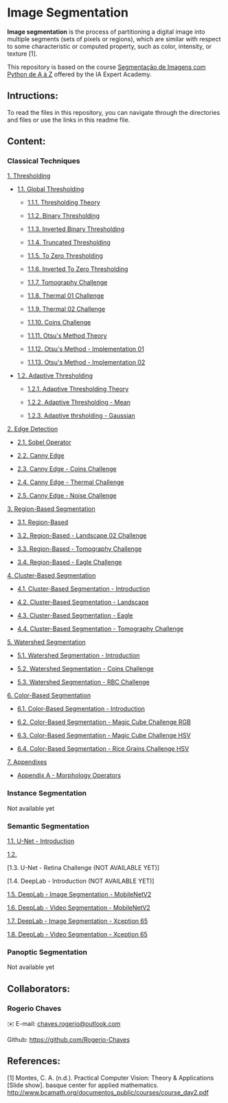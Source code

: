# Image Segmentation

<b>Image segmentation</b> is the process of partitioning a digital image into
multiple segments (sets of pixels or regions), which are similar with respect
to some characteristic or computed property, such as color, intensity, or
texture [1].

This repository is based on the course [Segmentação de Imagens com Python de A à Z](https://iaexpert.academy/cursos-online-assinatura/segmentacao-imagens-python-a-z/) offered by the IA Expert Academy.

## Intructions:

To read the files in this repository, you can navigate through the directories and files or use the links in this readme file.

## Content:

### Classical Techniques

[1. Thresholding](https://github.com/Rogerio-Chaves/Image_Segmentation/tree/main/001_Classical_Techniques/001_Thresholding)

* [1.1. Global Thresholding](https://github.com/Rogerio-Chaves/Image_Segmentation/tree/main/001_Classical_Techniques/001_Thresholding/001_Global_Thresholding)

  * [1.1.1. Thresholding Theory](https://github.com/Rogerio-Chaves/Image_Segmentation/blob/main/001_Classical_Techniques/001_Thresholding/001_Global_Thresholding/001_Thresholding-Theory.ipynb)

  * [1.1.2. Binary Thresholding](https://github.com/Rogerio-Chaves/Image_Segmentation/blob/main/001_Classical_Techniques/001_Thresholding/001_Global_Thresholding/002_binary_thresholding.ipynb)

  * [1.1.3. Inverted Binary Thresholding](https://github.com/Rogerio-Chaves/Image_Segmentation/blob/main/001_Classical_Techniques/001_Thresholding/001_Global_Thresholding/003_Inverted_Binary_Thresholding.ipynb)

  * [1.1.4. Truncated Thresholding](https://github.com/Rogerio-Chaves/Image_Segmentation/blob/main/001_Classical_Techniques/001_Thresholding/001_Global_Thresholding/004_Truncated_Thresholding.ipynb)

  * [1.1.5. To Zero Thresholding](https://github.com/Rogerio-Chaves/Image_Segmentation/blob/main/001_Classical_Techniques/001_Thresholding/001_Global_Thresholding/005_To_Zero_Thresholding.ipynb)

  * [1.1.6. Inverted To Zero Thresholding](https://github.com/Rogerio-Chaves/Image_Segmentation/blob/main/001_Classical_Techniques/001_Thresholding/001_Global_Thresholding/006_To_Inverted_Zero_Thresholding.ipynb)

  * [1.1.7. Tomography Challenge](https://github.com/Rogerio-Chaves/Image_Segmentation/blob/main/001_Classical_Techniques/001_Thresholding/001_Global_Thresholding/007_Tomogaphy_Challenge.ipynb)

  * [1.1.8. Thermal 01 Challenge](https://github.com/Rogerio-Chaves/Image_Segmentation/blob/main/001_Classical_Techniques/001_Thresholding/001_Global_Thresholding/008_Thermal_01_Challenge.ipynb)

  * [1.1.9. Thermal 02 Challenge](https://github.com/Rogerio-Chaves/Image_Segmentation/blob/main/001_Classical_Techniques/001_Thresholding/001_Global_Thresholding/009_Thermal_02_Challenge.ipynb)

  * [1.1.10. Coins Challenge](https://github.com/Rogerio-Chaves/Image_Segmentation/blob/main/001_Classical_Techniques/001_Thresholding/001_Global_Thresholding/010_Coins_Challenge.ipynb)

  * [1.1.11. Otsu's Method Theory](https://github.com/Rogerio-Chaves/Image_Segmentation/blob/main/001_Classical_Techniques/001_Thresholding/001_Global_Thresholding/011_Otsus_Method-Theory.ipynb)

  * [1.1.12. Otsu's Method - Implementation 01](https://github.com/Rogerio-Chaves/Image_Segmentation/blob/main/001_Classical_Techniques/001_Thresholding/001_Global_Thresholding/012_Otsus_Method-Implementation_01.ipynb)

  * [1.1.13. Otsu's Method - Implementation 02](https://github.com/Rogerio-Chaves/Image_Segmentation/blob/main/001_Classical_Techniques/001_Thresholding/001_Global_Thresholding/013_Otsus_Method-Implementation_02.ipynb)

* [1.2. Adaptive Thresholding](https://github.com/Rogerio-Chaves/Image_Segmentation/tree/main/001_Classical_Techniques/001_Thresholding/002_Adaptive_Thresholding)

  * [1.2.1. Adaptive Thresholding Theory](https://github.com/Rogerio-Chaves/Image_Segmentation/blob/main/001_Classical_Techniques/001_Thresholding/002_Adaptive_Thresholding/001_Adaptive_Thresh-Theory.ipynb)

  * [1.2.2. Adaptive Thresholding - Mean](https://github.com/Rogerio-Chaves/Image_Segmentation/blob/main/001_Classical_Techniques/001_Thresholding/002_Adaptive_Thresholding/002.Adaptive_Thresh-Mean.ipynb)

  * [1.2.3. Adaptive thrsholding - Gaussian](https://github.com/Rogerio-Chaves/Image_Segmentation/blob/main/001_Classical_Techniques/001_Thresholding/002_Adaptive_Thresholding/003.Adaptive_Thresh-Gaussian.ipynb)

[2. Edge Detection](https://github.com/Rogerio-Chaves/Image_Segmentation/tree/main/001_Classical_Techniques/002_Edge_Detection)

* [2.1. Sobel Operator](https://github.com/Rogerio-Chaves/Image_Segmentation/blob/main/001_Classical_Techniques/002_Edge_Detection/001_Sobel_Operator.ipynb)

* [2.2. Canny Edge](https://github.com/Rogerio-Chaves/Image_Segmentation/blob/main/001_Classical_Techniques/002_Edge_Detection/002_Canny_Edge.ipynb)

* [2.3. Canny Edge - Coins Challenge](https://github.com/Rogerio-Chaves/Image_Segmentation/blob/main/001_Classical_Techniques/002_Edge_Detection/003_Canny_Edge-Coins_Challenge.ipynb)

* [2.4. Canny Edge - Thermal Challenge](https://github.com/Rogerio-Chaves/Image_Segmentation/blob/main/001_Classical_Techniques/002_Edge_Detection/004_Canny_Edge-Thermal_Challenge.ipynb)

* [2.5. Canny Edge - Noise Challenge](https://github.com/Rogerio-Chaves/Image_Segmentation/blob/main/001_Classical_Techniques/002_Edge_Detection/005_Canny_Edge-Noise_Challenge.ipynb)

[3. Region-Based Segmentation](https://github.com/Rogerio-Chaves/Image_Segmentation/tree/main/001_Classical_Techniques/003_Region-Based_Segmentation)

* [3.1. Region-Based](https://github.com/Rogerio-Chaves/Image_Segmentation/blob/main/001_Classical_Techniques/003_Region-Based_Segmentation/001_Region-Based.ipynb)

* [3.2. Region-Based - Landscape 02 Challenge](https://github.com/Rogerio-Chaves/Image_Segmentation/blob/main/001_Classical_Techniques/003_Region-Based_Segmentation/002_Region-Based_Landscape-02.ipynb)

* [3.3. Region-Based - Tomography Challenge](https://github.com/Rogerio-Chaves/Image_Segmentation/blob/main/001_Classical_Techniques/003_Region-Based_Segmentation/003_Tomography_Challenge.ipynb)

* [3.4. Region-Based - Eagle Challenge](https://github.com/Rogerio-Chaves/Image_Segmentation/blob/main/001_Classical_Techniques/003_Region-Based_Segmentation/004_Eagle_Challenge.ipynb)

[4. Cluster-Based Segmentation](https://github.com/Rogerio-Chaves/Image_Segmentation/tree/main/001_Classical_Techniques/004_Cluster-Based_Segmentation)

* [4.1. Cluster-Based Segmentation - Introduction](https://github.com/Rogerio-Chaves/Image_Segmentation/blob/main/001_Classical_Techniques/004_Cluster-Based_Segmentation/001_Cluster-Based-Theory.ipynb)

* [4.2. Cluster-Based Segmentation - Landscape](https://github.com/Rogerio-Chaves/Image_Segmentation/blob/main/001_Classical_Techniques/004_Cluster-Based_Segmentation/002_Cluster-Based_Landscape.ipynb)

* [4.3. Cluster-Based Segmentation - Eagle](https://github.com/Rogerio-Chaves/Image_Segmentation/blob/main/001_Classical_Techniques/004_Cluster-Based_Segmentation/003_Cluster-Based_Eagle.ipynb)

* [4.4. Cluster-Based Segmentation - Tomography Challenge](https://github.com/Rogerio-Chaves/Image_Segmentation/blob/main/001_Classical_Techniques/004_Cluster-Based_Segmentation/004_Cluster-Based_Tomography_Challenge.ipynb)

[5. Watershed Segmentation](https://github.com/Rogerio-Chaves/Image_Segmentation/tree/main/001_Classical_Techniques/005_Watershed_Segmentation)

* [5.1. Watershed Segmentation - Introduction](https://github.com/Rogerio-Chaves/Image_Segmentation/blob/main/001_Classical_Techniques/005_Watershed_Segmentation/001_Watershed_Theory.ipynb)

* [5.2. Watershed Segmentation - Coins Challenge](https://github.com/Rogerio-Chaves/Image_Segmentation/blob/main/001_Classical_Techniques/005_Watershed_Segmentation/002_Watershed_Coins-Challenge.ipynb)

* [5.3. Watershed Segmentation - RBC Challenge](https://github.com/Rogerio-Chaves/Image_Segmentation/blob/main/001_Classical_Techniques/005_Watershed_Segmentation/003_Watershed_RBC-Challenge.ipynb)

[6. Color-Based Segmentation](https://github.com/Rogerio-Chaves/Image_Segmentation/tree/main/001_Classical_Techniques/006_Color-Based_Segmentation)

* [6.1. Color-Based Segmentation - Introduction](https://github.com/Rogerio-Chaves/Image_Segmentation/blob/main/001_Classical_Techniques/006_Color-Based_Segmentation/001_Color-Based_Introduction.ipynb)

* [6.2. Color-Based Segmentation - Magic Cube Challenge RGB](https://github.com/Rogerio-Chaves/Image_Segmentation/blob/main/001_Classical_Techniques/006_Color-Based_Segmentation/002_Color-Based_Magic-Cube-Challenge_RGB.ipynb)

* [6.3. Color-Based Segmentation - Magic Cube Challenge HSV](https://github.com/Rogerio-Chaves/Image_Segmentation/blob/main/001_Classical_Techniques/006_Color-Based_Segmentation/003_Color-Based_Magic-Cube-Challenge_HSV.ipynb)

* [6.4. Color-Based Segmentation - Rice Grains Challenge HSV](https://github.com/Rogerio-Chaves/Image_Segmentation/blob/main/001_Classical_Techniques/006_Color-Based_Segmentation/004_Color-Based_Rice-Grains-Challenge_HSV.ipynb)

[7. Appendixes](https://github.com/Rogerio-Chaves/Image_Segmentation/tree/main/001_Classical_Techniques/Appendixes)

* [Appendix A - Morphology Operators](https://github.com/Rogerio-Chaves/Image_Segmentation/blob/main/001_Classical_Techniques/Appendixes/Appendix_A-Morphology_Operators.ipynb)

### Instance Segmentation

Not available yet

### Semantic Segmentation

[1.1. U-Net - Introduction](https://github.com/Rogerio-Chaves/Image_Segmentation/blob/main/003_Semantic_Segmentation/001_U-Net_Introduction.ipynb)

[1.2.]()

[1.3. U-Net - Retina Challenge (NOT AVAILABLE YET)]

[1.4. DeepLab - Introduction (NOT AVAILABLE YET)]

[1.5. DeepLab - Image Segmentation - MobileNetV2](https://github.com/Rogerio-Chaves/Image_Segmentation/blob/main/003_Semantic_Segmentation/005_DeepLab_Image_Segmentation_Mobile_Net_v2.ipynb)

[1.6. DeepLab - Video Segmentation - MobileNetV2](https://github.com/Rogerio-Chaves/Image_Segmentation/blob/main/003_Semantic_Segmentation/006_DeepLab_Video_Segmentation_Mobile_Net_v2.ipynb)

[1.7. DeepLab - Image Segmentation - Xception 65](https://github.com/Rogerio-Chaves/Image_Segmentation/blob/main/003_Semantic_Segmentation/007_DeepLab_Image_Segmentation_Xception65.ipynb)

[1.8. DeepLab - Video Segmentation - Xception 65](https://github.com/Rogerio-Chaves/Image_Segmentation/blob/main/003_Semantic_Segmentation/008_DeepLab_Video_Segmentation_Xception65.ipynb)

### Panoptic Segmentation

Not available yet

## Collaborators:

### Rogerio Chaves

:envelope: E-mail: chaves.rogerio@outlook.com

Github: https://github.com/Rogerio-Chaves

## References:

[1] Montes, C. A. (n.d.). Practical Computer Vision: Theory & Applications [Slide show]. basque center for applied mathematics. http://www.bcamath.org/documentos_public/courses/course_day2.pdf
